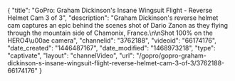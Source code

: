 {
    "title": "GoPro: Graham Dickinson's Insane Wingsuit Flight - Reverse Helmet Cam 3 of 3",
    "description": "Graham Dickinson's reverse helmet cam captures an epic behind the scenes shot of Dario Zanon as they flying through the mountain side of Chamonix, France.\n\nShot 100% on the HERO4\u00ae camera",
    "channelid": "3762188",
    "videoid": "66174176",
    "date_created": "1446487167",
    "date_modified": "1468973218",
    "type": "captivate",
    "layout": "channelVideo",
    "url": "\/gopro\/gopro-graham-dickinson-s-insane-wingsuit-flight-reverse-helmet-cam-3-of-3\/3762188-66174176"
}